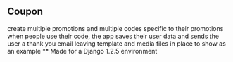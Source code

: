 ## Coupon

create multiple promotions and multiple codes specific to their promotions
when people use their code, the app saves their user data and sends the user a thank you email
leaving template and media files in place to show as an example
** Made for a Django 1.2.5 environment